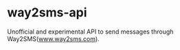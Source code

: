 way2sms-api
===========

Unofficial and experimental API to send messages through Way2SMS(www.way2sms.com).
